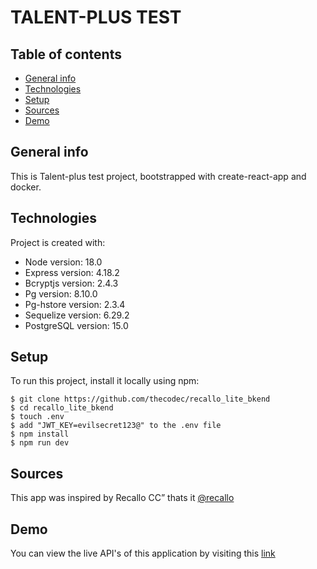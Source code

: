 # TALENT-PLUS TEST

## Table of contents

- [General info](#general-info)
- [Technologies](#technologies)
- [Setup](#setup)
- [Sources](#sources)
- [Demo](#demo)

## General info

This is Talent-plus test project, bootstrapped with create-react-app and docker.

## Technologies

Project is created with:

- Node version: 18.0
- Express version: 4.18.2
- Bcryptjs version: 2.4.3
- Pg version: 8.10.0
- Pg-hstore version: 2.3.4
- Sequelize version: 6.29.2
- PostgreSQL version: 15.0

## Setup

To run this project, install it locally using npm:

```
$ git clone https://github.com/thecodec/recallo_lite_bkend
$ cd recallo_lite_bkend
$ touch .env
$ add "JWT_KEY=evilsecret123@" to the .env file
$ npm install
$ npm run dev
```

## Sources

This app was inspired by Recallo CC”
thats it [@recallo](https://)

## Demo

You can view the live API's of this application by visiting this [link](https://)
